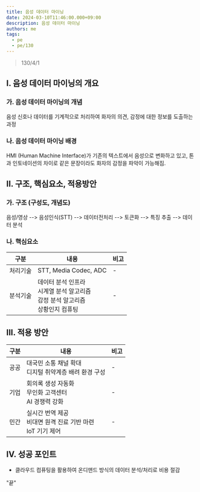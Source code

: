```yaml
---
title: 음성 데이터 마이닝
date: 2024-03-10T11:46:00.000+09:00
description: 음성 데이터 마이닝
authors: me
tags:
  - pe
  - pe/130
---
```


> 130/4/1

## I. 음성 데이터 마이닝의 개요

### 가. 음성 데이터 마이닝의 개념

음성 신호나 데이터를 기계적으로 처리하여 화자의 의견, 감정에 대한 정보를 도출하는 과정

### 나. 음성 데이터 마이닝 배경

HMI (Human Machine Interface)가 기존의 텍스트에서 음성으로 변화하고 있고, 톤과 인토네이션의 차이로 같은 문장이라도 화자의 감정을 파악이 가능해짐.

## II. 구조, 핵심요소, 적용방안

### 가. 구조 (구성도, 개념도)

음성/영상 --> 음성인식(STT) --> 데이터전처리 --> 토큰화 --> 특징 추출 --> 데이터 분석

### 나. 핵심요소

| 구분     | 내용                                                                                   | 비고 |
| -------- | -------------------------------------------------------------------------------------- | ---- |
| 처리기술 | STT, Media Codec, ADC                                                                  | -    |
| 분석기술 | 데이터 분석 인프라<br/>시계열 분석 알고리즘<br/>감정 분석 알고리즘<br/>상황인지 컴퓨팅 | -    |

## III. 적용 방안

| 구분 | 내용                                                              | 비고 |
| ---- | ----------------------------------------------------------------- | ---- |
| 공공 | 대국민 소통 채널 확대<br/>디지털 취약계층 배려 환경 구성          | -    |
| 기업 | 회의록 생성 자동화<br/>무인화 고객센터<br/>AI 경쟁력 강화         | -    |
| 민간 | 실시간 번역 제공<br/>비대면 원격 진료 기반 마련<br/>IoT 기기 제어 | -    |

## IV. 성공 포인트

- 클라우드 컴퓨팅을 활용하여 온디맨드 방식의 데이터 분석/처리로 비용 절감

"끝"
